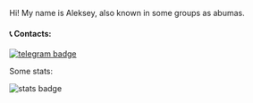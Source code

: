 Hi! My name is Aleksey, also known in some groups as abumas.

#### 📞 Contacts: 
[![telegram badge](https://img.shields.io/badge/Telegram-2CA5E0?style=for-the-badge&logo=telegram&logoColor=white)](https://t.me/abumas_t)

Some stats:

![stats badge](https://komarev.com/ghpvc/?username=abumasdev&color=red&style=for-the-badge)
